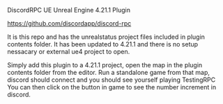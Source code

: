 DiscordRPC UE Unreal Engine 4.21.1 Plugin

https://github.com/discordapp/discord-rpc

It is this repo and has the unrealstatus project files included in plugin contents folder. 
It has been updated to 4.21.1 and there is no setup nessacary or external ue4 project to open. 

Simply add this plugin to a 4.21.1 project, open the map in the plugin contents folder from the editor.
Run a standalone game from that map, discord should connect and you should see yourself playing TestingRPC
You can then click on the button in game to see the number increment in discord.
